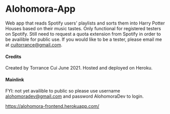 # Alohomora-App
Web app that reads Spotify users' playlists and sorts them into Harry Potter Houses based on their music tastes. Only functional for registered testers on Spotify. Still need to request a quota extension from Spotify in order to be availible for public use. If you would like to be a tester, please email me at cuitorrance@gmail.com.

#### Credits

Created by Torrance Cui June 2021. Hosted and deployed on Heroku.

#### Mainlink

FYI: not yet availible to public so please use username alohomoradev@gmail.com and password AlohomoraDev to login.

https://alohomora-frontend.herokuapp.com/
